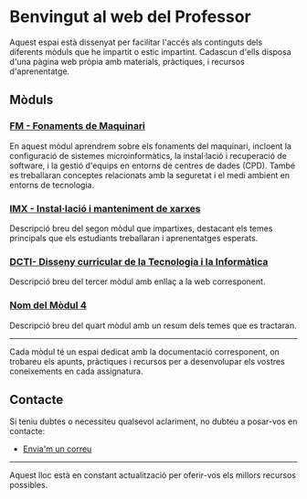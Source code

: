 # Benvingut al web del Professor

Aquest espai està dissenyat per facilitar l'accés als continguts dels diferents mòduls que he impartit o estic impartint. Cadascun d'ells disposa d'una pàgina web pròpia amb materials, pràctiques, i recursos d'aprenentatge.

## Mòduls

### [FM - Fonaments de Maquinari](FM/site/index.md)
En aquest mòdul aprendrem sobre els fonaments del maquinari, incloent la configuració de sistemes microinformàtics, la instal·lació i recuperació de software, i la gestió d'equips en entorns de centres de dades (CPD). També es treballaran conceptes relacionats amb la seguretat i el medi ambient en entorns de tecnologia.

### [IMX - Instal·lació i manteniment de xarxes](../IMX/site/index.html)
Descripció breu del segon mòdul que impartixes, destacant els temes principals que els estudiants treballaran i aprenentatges esperats.

### [DCTI- Disseny curricular de la Tecnologia i la Informàtica](../DCTI/site/index.html)
Descripció breu del tercer mòdul amb enllaç a la web corresponent.

### [Nom del Mòdul 4](enllac-a-la-web-del-modul-4)
Descripció breu del quart mòdul amb un resum dels temes que es tractaran.

---

Cada mòdul té un espai dedicat amb la documentació corresponent, on trobareu els apunts, pràctiques i recursos per a desenvolupar els vostres coneixements en cada assignatura.

## Contacte
Si teniu dubtes o necessiteu qualsevol aclariment, no dubteu a posar-vos en contacte:
- [Envia'm un correu](mailto:jb.talensfelis@edu.gva.es)

---

Aquest lloc està en constant actualització per oferir-vos els millors recursos possibles.